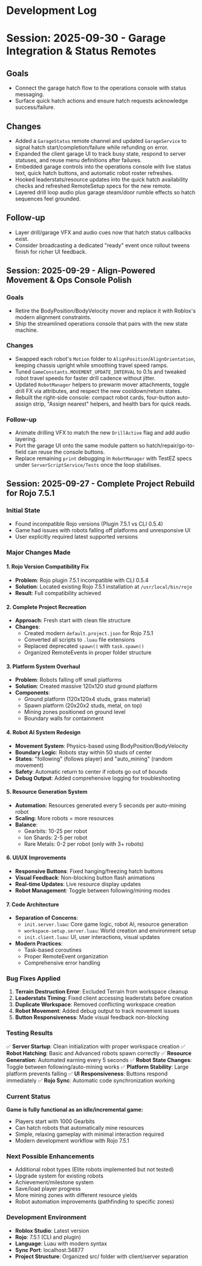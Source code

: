 # Development Log

# Session: 2025-09-30 - Garage Integration & Status Remotes

## Goals
- Connect the garage hatch flow to the operations console with status messaging.
- Surface quick hatch actions and ensure hatch requests acknowledge success/failure.

## Changes
- Added a `GarageStatus` remote channel and updated `GarageService` to signal hatch start/completion/failure while refunding on error.
- Expanded the client garage UI to track busy state, respond to server statuses, and reuse menu definitions after failures.
- Embedded garage controls into the operations console with live status text, quick hatch buttons, and automatic robot roster refreshes.
- Hooked leaderstats/resource updates into the quick hatch availability checks and refreshed RemoteSetup specs for the new remote.
- Layered drill loop audio plus garage steam/door rumble effects so hatch sequences feel grounded.

## Follow-up
- Layer drill/garage VFX and audio cues now that hatch status callbacks exist.
- Consider broadcasting a dedicated "ready" event once rollout tweens finish for richer UI feedback.

## Session: 2025-09-29 - Align-Powered Movement & Ops Console Polish

### Goals
- Retire the BodyPosition/BodyVelocity mover and replace it with Roblox's modern alignment constraints.
- Ship the streamlined operations console that pairs with the new state machine.

### Changes
- Swapped each robot's `Motion` folder to `AlignPosition`/`AlignOrientation`, keeping chassis upright while smoothing travel speed ramps.
- Tuned `GameConstants.MOVEMENT_UPDATE_INTERVAL` to 0.1s and tweaked robot travel speeds for faster drill cadence without jitter.
- Updated `RobotManager` helpers to prewarm mover attachments, toggle drill FX via attributes, and respect the new cooldown/return states.
- Rebuilt the right-side console: compact robot cards, four-button auto-assign strip, "Assign nearest" helpers, and health bars for quick reads.

### Follow-up
- Animate drilling VFX to match the new `DrillActive` flag and add audio layering.
- Port the garage UI onto the same module pattern so hatch/repair/go-to-field can reuse the console buttons.
- Replace remaining `print` debugging in `RobotManager` with TestEZ specs under `ServerScriptService/Tests` once the loop stabilises.

## Session: 2025-09-27 - Complete Project Rebuild for Rojo 7.5.1

### Initial State
- Found incompatible Rojo versions (Plugin 7.5.1 vs CLI 0.5.4)
- Game had issues with robots falling off platforms and unresponsive UI
- User explicitly required latest supported versions

### Major Changes Made

#### 1. Rojo Version Compatibility Fix
- **Problem**: Rojo plugin 7.5.1 incompatible with CLI 0.5.4
- **Solution**: Located existing Rojo 7.5.1 installation at `/usr/local/bin/rojo`
- **Result**: Full compatibility achieved

#### 2. Complete Project Recreation
- **Approach**: Fresh start with clean file structure
- **Changes**:
  - Created modern `default.project.json` for Rojo 7.5.1
  - Converted all scripts to `.luau` file extensions
  - Replaced deprecated `spawn()` with `task.spawn()`
  - Organized RemoteEvents in proper folder structure

#### 3. Platform System Overhaul
- **Problem**: Robots falling off small platforms
- **Solution**: Created massive 120x120 stud ground platform
- **Components**:
  - Ground platform (120x120x4 studs, grass material)
  - Spawn platform (20x20x2 studs, metal, on top)
  - Mining zones positioned on ground level
  - Boundary walls for containment

#### 4. Robot AI System Redesign
- **Movement System**: Physics-based using BodyPosition/BodyVelocity
- **Boundary Logic**: Robots stay within 50 studs of center
- **States**: "following" (follows player) and "auto_mining" (random movement)
- **Safety**: Automatic return to center if robots go out of bounds
- **Debug Output**: Added comprehensive logging for troubleshooting

#### 5. Resource Generation System
- **Automation**: Resources generated every 5 seconds per auto-mining robot
- **Scaling**: More robots = more resources
- **Balance**:
  - Gearbits: 10-25 per robot
  - Ion Shards: 2-5 per robot
  - Rare Metals: 0-2 per robot (only with 3+ robots)

#### 6. UI/UX Improvements
- **Responsive Buttons**: Fixed hanging/freezing hatch buttons
- **Visual Feedback**: Non-blocking button flash animations
- **Real-time Updates**: Live resource display updates
- **Robot Management**: Toggle between following/mining modes

#### 7. Code Architecture
- **Separation of Concerns**:
  - `init.server.luau`: Core game logic, robot AI, resource generation
  - `workspace-setup.server.luau`: World creation and environment setup
  - `init.client.luau`: UI, user interactions, visual updates
- **Modern Practices**:
  - Task-based coroutines
  - Proper RemoteEvent organization
  - Comprehensive error handling

### Bug Fixes Applied

1. **Terrain Destruction Error**: Excluded Terrain from workspace cleanup
2. **Leaderstats Timing**: Fixed client accessing leaderstats before creation
3. **Duplicate Workspace**: Removed conflicting workspace creation
4. **Robot Movement**: Added debug output to track movement issues
5. **Button Responsiveness**: Made visual feedback non-blocking

### Testing Results

✅ **Server Startup**: Clean initialization with proper workspace creation
✅ **Robot Hatching**: Basic and Advanced robots spawn correctly
✅ **Resource Generation**: Automated earning every 5 seconds
✅ **Robot State Changes**: Toggle between following/auto-mining works
✅ **Platform Stability**: Large platform prevents falling
✅ **UI Responsiveness**: Buttons respond immediately
✅ **Rojo Sync**: Automatic code synchronization working

### Current Status

**Game is fully functional as an idle/incremental game:**
- Players start with 1000 Gearbits
- Can hatch robots that automatically mine resources
- Simple, relaxing gameplay with minimal interaction required
- Modern development workflow with Rojo 7.5.1

### Next Possible Enhancements

- Additional robot types (Elite robots implemented but not tested)
- Upgrade system for existing robots
- Achievement/milestone system
- Save/load player progress
- More mining zones with different resource yields
- Robot automation improvements (pathfinding to specific zones)

### Development Environment

- **Roblox Studio**: Latest version
- **Rojo**: 7.5.1 (CLI and plugin)
- **Language**: Luau with modern syntax
- **Sync Port**: localhost:34877
- **Project Structure**: Organized src/ folder with client/server separation
